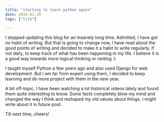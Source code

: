 ```yaml
---
title: "starting to learn python again"
date: 2019-01-29
tags: ["life"]

---
```

I stopped updating this blog for an insanely long time. Admitted, I have got no habit of writing. But that is going to change now, I have read about the good points of writing and decided to make it a habit to write regularly, if not daily, to keep track of what has been happening in my life. I believe it is a good way towards more logical thinking or ranting :)  
  
I taught myself Python a few years ago and also used Django for web development. But I am far from expert using them, I decided to keep learning and do more project with them in the new year.  
  
A bit off-topic, I have been watching a lot historical videos lately and found them quite interesting to know. Some facts completely blow my mind and changed the way I think and reshaped my old values about things. I might write about it in future post.  
  
Till next time, cheers!

